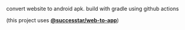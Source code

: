 convert website to android apk. build with gradle using github actions

(this project uses **[@successtar/web-to-app](https://github.com/successtar/web-to-app)**)
